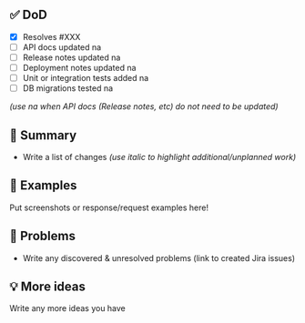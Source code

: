 ## ✅ DoD

- [x] Resolves #XXX
- [ ] API docs updated na
- [ ] Release notes updated na
- [ ] Deployment notes updated na
- [ ] Unit or integration tests added na
- [ ] DB migrations tested na

_(use na when API docs (Release notes, etc) do not need to be updated)_

## 📝 Summary

- Write a list of changes _(use italic to highlight additional/unplanned work)_

## 📸 Examples

Put screenshots or response/request examples here!

## 🛑 Problems

- Write any discovered & unresolved problems (link to created Jira issues)

## 💡 More ideas

Write any more ideas you have
